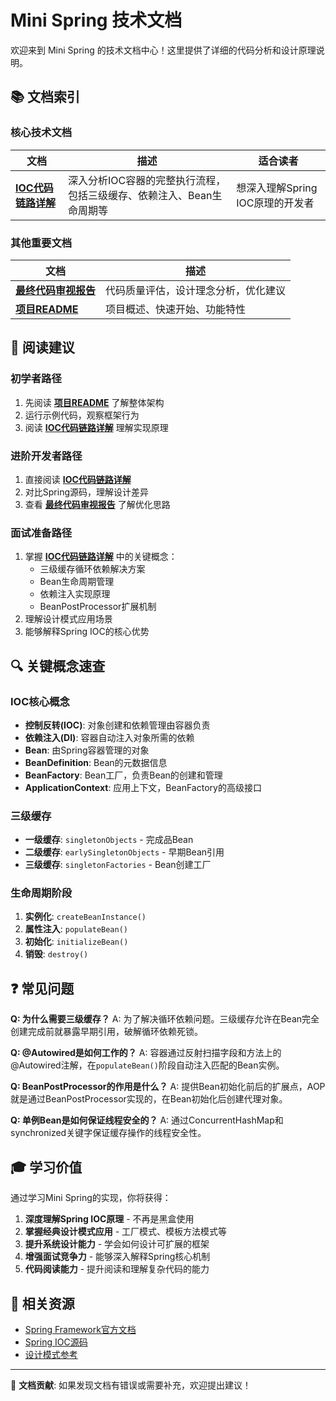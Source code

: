 # Mini Spring 技术文档

欢迎来到 Mini Spring 的技术文档中心！这里提供了详细的代码分析和设计原理说明。

## 📚 文档索引

### 核心技术文档

| 文档 | 描述 | 适合读者 |
|------|------|----------|
| **[IOC代码链路详解](IOC_CODE_FLOW.md)** | 深入分析IOC容器的完整执行流程，包括三级缓存、依赖注入、Bean生命周期等 | 想深入理解Spring IOC原理的开发者 |

### 其他重要文档

| 文档 | 描述 |
|------|------|
| **[最终代码审视报告](../FINAL_REVIEW.md)** | 代码质量评估，设计理念分析，优化建议 |
| **[项目README](../README.md)** | 项目概述、快速开始、功能特性 |

## 🎯 阅读建议

### 初学者路径
1. 先阅读 **[项目README](../README.md)** 了解整体架构
2. 运行示例代码，观察框架行为
3. 阅读 **[IOC代码链路详解](IOC_CODE_FLOW.md)** 理解实现原理

### 进阶开发者路径
1. 直接阅读 **[IOC代码链路详解](IOC_CODE_FLOW.md)** 
2. 对比Spring源码，理解设计差异
3. 查看 **[最终代码审视报告](../FINAL_REVIEW.md)** 了解优化思路

### 面试准备路径
1. 掌握 **[IOC代码链路详解](IOC_CODE_FLOW.md)** 中的关键概念：
   - 三级缓存循环依赖解决方案
   - Bean生命周期管理
   - 依赖注入实现原理
   - BeanPostProcessor扩展机制
2. 理解设计模式应用场景
3. 能够解释Spring IOC的核心优势

## 🔍 关键概念速查

### IOC核心概念
- **控制反转(IOC)**: 对象创建和依赖管理由容器负责
- **依赖注入(DI)**: 容器自动注入对象所需的依赖
- **Bean**: 由Spring容器管理的对象
- **BeanDefinition**: Bean的元数据信息
- **BeanFactory**: Bean工厂，负责Bean的创建和管理
- **ApplicationContext**: 应用上下文，BeanFactory的高级接口

### 三级缓存
- **一级缓存**: `singletonObjects` - 完成品Bean
- **二级缓存**: `earlySingletonObjects` - 早期Bean引用
- **三级缓存**: `singletonFactories` - Bean创建工厂

### 生命周期阶段
1. **实例化**: `createBeanInstance()`
2. **属性注入**: `populateBean()`
3. **初始化**: `initializeBean()`
4. **销毁**: `destroy()`

## ❓ 常见问题

**Q: 为什么需要三级缓存？**
A: 为了解决循环依赖问题。三级缓存允许在Bean完全创建完成前就暴露早期引用，破解循环依赖死锁。

**Q: @Autowired是如何工作的？**
A: 容器通过反射扫描字段和方法上的@Autowired注解，在`populateBean()`阶段自动注入匹配的Bean实例。

**Q: BeanPostProcessor的作用是什么？**
A: 提供Bean初始化前后的扩展点，AOP就是通过BeanPostProcessor实现的，在Bean初始化后创建代理对象。

**Q: 单例Bean是如何保证线程安全的？**
A: 通过ConcurrentHashMap和synchronized关键字保证缓存操作的线程安全性。

## 🎓 学习价值

通过学习Mini Spring的实现，你将获得：

1. **深度理解Spring IOC原理** - 不再是黑盒使用
2. **掌握经典设计模式应用** - 工厂模式、模板方法模式等
3. **提升系统设计能力** - 学会如何设计可扩展的框架
4. **增强面试竞争力** - 能够深入解释Spring核心机制
5. **代码阅读能力** - 提升阅读和理解复杂代码的能力

## 🔗 相关资源

- [Spring Framework官方文档](https://docs.spring.io/spring-framework/docs/current/reference/html/)
- [Spring IOC源码](https://github.com/spring-projects/spring-framework/tree/main/spring-context/src/main/java/org/springframework/context)
- [设计模式参考](https://refactoring.guru/design-patterns)

---

📝 **文档贡献**: 如果发现文档有错误或需要补充，欢迎提出建议！
